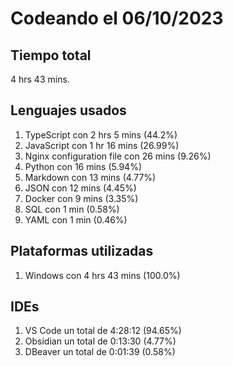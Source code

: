 # Codeando el 06/10/2023

## Tiempo total
4 hrs 43 mins.

## Lenguajes usados
1. TypeScript con 2 hrs 5 mins (44.2%)
1. JavaScript con 1 hr 16 mins (26.99%)
1. Nginx configuration file con 26 mins (9.26%)
1. Python con 16 mins (5.94%)
1. Markdown con 13 mins (4.77%)
1. JSON con 12 mins (4.45%)
1. Docker con 9 mins (3.35%)
1. SQL con 1 min (0.58%)
1. YAML con 1 min (0.46%)

## Plataformas utilizadas
1. Windows con 4 hrs 43 mins (100.0%)

## IDEs
1. VS Code un total de 4:28:12 (94.65%)
1. Obsidian un total de 0:13:30 (4.77%)
1. DBeaver un total de 0:01:39 (0.58%)

